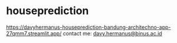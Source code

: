 # houseprediction
https://davyhermanus-houseprediction-bandung-architechno-app-27qmm7.streamlit.app/
contact me: davy.hermanus@binus.ac.id
